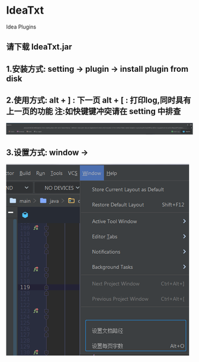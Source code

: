 # IdeaTxt
Idea Plugins

## 请下载 IdeaTxt.jar

## 1.安装方式:  setting -> plugin ->  install plugin from disk

## 2.使用方式:  alt + ] : 下一页   alt + [  : 打印log,同时具有上一页的功能  注:如快键键冲突请在 setting 中排查
![image](https://raw.githubusercontent.com/lechenghhh/IdeaTxt/default/text.png)

## 3.设置方式:  window ->
![image](https://raw.githubusercontent.com/lechenghhh/IdeaTxt/default/setting.png)
